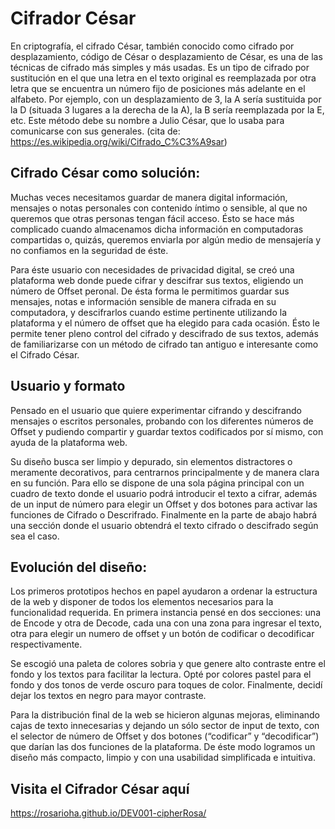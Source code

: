 # Cifrador César

En criptografía, el cifrado César, también conocido como cifrado por desplazamiento, código de César o desplazamiento de César, es una de las técnicas de cifrado más simples y más usadas. Es un tipo de cifrado por sustitución en el que una letra en el texto original es reemplazada por otra letra que se encuentra un número fijo de posiciones más adelante en el alfabeto. Por ejemplo, con un desplazamiento de 3, la A sería sustituida por la D (situada 3 lugares a la derecha de la A), la B sería reemplazada por la E, etc. Este método debe su nombre a Julio César, que lo usaba para comunicarse con sus generales.
(cita de: https://es.wikipedia.org/wiki/Cifrado_C%C3%A9sar)

## Cifrado César como solución:

Muchas veces necesitamos guardar de manera digital información, mensajes o notas personales con contenido íntimo o sensible, al que no queremos que otras personas tengan fácil acceso. Ésto se hace más complicado cuando almacenamos dicha información en computadoras compartidas o, quizás, queremos enviarla por algún medio de mensajería y no confiamos en la seguridad de éste.

Para éste usuario con necesidades de privacidad digital, se creó una plataforma web donde puede cifrar y descifrar sus textos, eligiendo un número de Offset peronal. De ésta forma le permitimos guardar sus mensajes, notas e información sensible de manera cifrada en su computadora, y descifrarlos cuando estime pertinente utilizando la plataforma y el número de offset que ha elegido para cada ocasión. Ésto le permite tener pleno control del cifrado y descifrado de sus textos, además de familiarizarse con un método de cifrado tan antiguo e interesante como el Cifrado César.

## Usuario y formato

Pensado en el usuario que quiere experimentar cifrando y descifrando mensajes o escritos personales, probando con los diferentes números de Offset y pudiendo compartir y guardar textos codificados por sí mismo, con ayuda de la plataforma web. 

Su diseño busca ser limpio y depurado, sin elementos distractores o meramente decorativos, para centrarnos principalmente y de manera clara en su función. Para ello se dispone de una sola página principal con un cuadro de texto donde el usuario podrá introducir el texto a cifrar, además de un input de número para elegir un Offset y dos botones para activar las funciones de Cifrado o Descrifrado. Finalmente en la parte de abajo habrá una sección donde el usuario obtendrá el texto cifrado o descifrado según sea el caso.


## Evolución del diseño:

Los primeros prototipos hechos en papel ayudaron a ordenar la estructura de la web y disponer de todos los elementos necesarios para la funcionalidad requerida. En primera instancia pensé en dos secciones: una de Encode y otra de Decode, cada una con una zona para ingresar el texto, otra para elegir un numero de offset y un botón de codificar o decodificar respectivamente.

Se escogió una paleta de colores sobria y que genere alto contraste entre el fondo y los textos para facilitar la lectura. Opté por colores pastel para el fondo y dos tonos de verde oscuro para toques de color. Finalmente, decidí dejar los textos en negro para mayor contraste.

Para la distribución final de la web se hicieron algunas mejoras, eliminando cajas de texto innecesarias y dejando un sólo sector de input de texto, con el selector de número de Offset y  dos botones (“codificar” y “decodificar”) que darían las dos funciones de la plataforma. De éste modo logramos un diseño más compacto, limpio y con una usabilidad simplificada e intuitiva.


## Visita el Cifrador César aquí

https://rosarioha.github.io/DEV001-cipherRosa/



